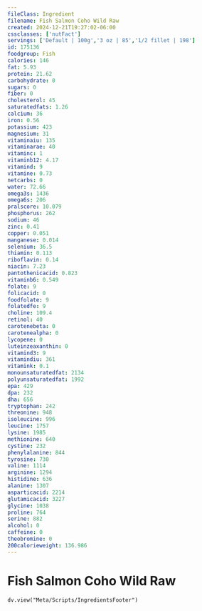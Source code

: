 ```yaml
---
fileClass: Ingredient
filename: Fish Salmon Coho Wild Raw
created: 2024-12-21T19:27:02-06:00
cssclasses: ['nutFact']
servings: ['Default | 100g','3 oz | 85','1/2 fillet | 198']
id: 175136
foodgroup: Fish
calories: 146
fat: 5.93
protein: 21.62
carbohydrate: 0
sugars: 0
fiber: 0
cholesterol: 45
saturatedfats: 1.26
calcium: 36
iron: 0.56
potassium: 423
magnesium: 31
vitaminaiu: 135
vitaminarae: 40
vitaminc: 1
vitaminb12: 4.17
vitamind: 9
vitamine: 0.73
netcarbs: 0
water: 72.66
omega3s: 1436
omega6s: 206
pralscore: 10.079
phosphorus: 262
sodium: 46
zinc: 0.41
copper: 0.051
manganese: 0.014
selenium: 36.5
thiamin: 0.113
riboflavin: 0.14
niacin: 7.23
pantothenicacid: 0.823
vitaminb6: 0.549
folate: 9
folicacid: 0
foodfolate: 9
folatedfe: 9
choline: 109.4
retinol: 40
carotenebeta: 0
carotenealpha: 0
lycopene: 0
luteinzeaxanthin: 0
vitamind3: 9
vitamindiu: 361
vitamink: 0.1
monounsaturatedfat: 2134
polyunsaturatedfat: 1992
epa: 429
dpa: 232
dha: 656
tryptophan: 242
threonine: 948
isoleucine: 996
leucine: 1757
lysine: 1985
methionine: 640
cystine: 232
phenylalanine: 844
tyrosine: 730
valine: 1114
arginine: 1294
histidine: 636
alanine: 1307
asparticacid: 2214
glutamicacid: 3227
glycine: 1038
proline: 764
serine: 882
alcohol: 0
caffeine: 0
theobromine: 0
200calorieweight: 136.986
---
```


# Fish Salmon Coho Wild Raw

```dataviewjs
dv.view("Meta/Scripts/IngredientsFooter")
```